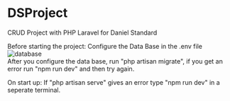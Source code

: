 # DSProject
 CRUD Project with PHP Laravel for Daniel Standard

Before starting the project: Configure the Data Base in the .env file
<br>![database](https://user-images.githubusercontent.com/47458826/184149695-68c68c71-c546-4578-a182-cfef1f09f59f.png)
<br> After you configure the data base, run "php artisan migrate", if you get an error run "npm run dev" and then try again.

On start up: If "php artisan serve" gives an error type "npm run dev" in a seperate terminal.
